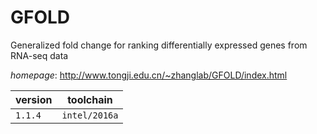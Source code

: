 # GFOLD

Generalized fold change for ranking differentially expressed genes from RNA-seq data

*homepage*: <http://www.tongji.edu.cn/~zhanglab/GFOLD/index.html>

version | toolchain
--------|----------
``1.1.4`` | ``intel/2016a``

